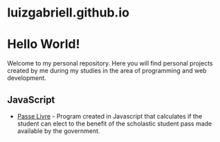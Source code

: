 # luizgabriell.github.io

# Hello World!

Welcome to my personal repository. Here you will find personal projects created by me during my studies in the area of programming and web development.


<h2>JavaScript</h2>

- [Passe Livre](https://luizgabriell.github.io/javascript/passelivre.html) - Program created in Javascript that calculates if the student can elect to the benefit of the scholastic student pass made available by the government.
